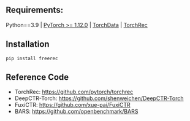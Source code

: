 



## Requirements: 

Python==3.9 | [PyTorch >= 1.12.0](https://pytorch.org/) | [TorchData](https://github.com/pytorch/data) | [TorchRec](https://github.com/pytorch/torchrec)


## Installation

    pip install freerec



## Reference Code

- TorchRec: https://github.com/pytorch/torchrec 
- DeepCTR-Torch: https://github.com/shenweichen/DeepCTR-Torch
- FuxiCTR: https://github.com/xue-pai/FuxiCTR
- BARS: https://github.com/openbenchmark/BARS
